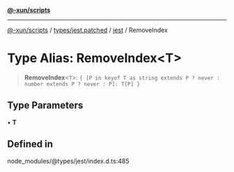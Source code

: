 [**@-xun/scripts**](../../../../../README.md)

***

[@-xun/scripts](../../../../../README.md) / [types/jest.patched](../../../README.md) / [jest](../README.md) / RemoveIndex

# Type Alias: RemoveIndex\<T\>

> **RemoveIndex**\<`T`\>: `{ [P in keyof T as string extends P ? never : number extends P ? never : P]: T[P] }`

## Type Parameters

• **T**

## Defined in

node\_modules/@types/jest/index.d.ts:485

